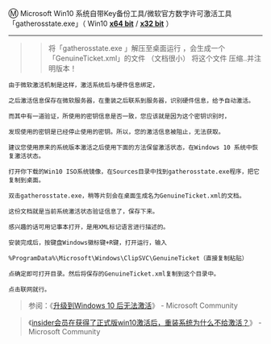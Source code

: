 Ⓜ️ Microsoft Win10 系统自带Key备份工具/微软官方数字许可激活工具「gatherosstate.exe」（ Win10 [**x64 bit**](https://github.com/taoste/Hello-World/raw/master/Tools/Microsoft%20Windows%2010/win10%E7%B3%BB%E7%BB%9F%E8%87%AA%E5%B8%A6Key%E5%A4%87%E4%BB%BD/gatherosstate%EF%BC%88win10x64bit%EF%BC%89.exe) / [**x32 bit**](https://github.com/taoste/Hello-World/raw/master/Tools/Microsoft%20Windows%2010/win10%E7%B3%BB%E7%BB%9F%E8%87%AA%E5%B8%A6Key%E5%A4%87%E4%BB%BD/gatherosstate%EF%BC%88win10x32bit%EF%BC%89.exe) ）

---------------------------------------------------------------------------------------------------------------

>> 将「gatherosstate.exe 」解压至桌面运行 ，会生成一个「GenuineTicket.xml」的文件 （文档很小） 将这个文件 压缩..并注明版本！
```
由于微软激活机制是这样，激活系统后与硬件信息绑定，

之后激活信息保存在微软服务器，在重装之后联系到服务器，识别硬件信息，给予自动激活。

而其中有一道验证，所使用的密钥信息是否一致，您应该就是因为这个密钥识别时，

发现使用的密钥是已经停止使用的密钥。所以，您的激活信息被阻止，无法获取。

建议您使用原来的系统版本激活之后使用下面的方法保留激活状态，在Windows 10 系统中恢复激活状态。

打开你下载的Win10 ISO系统镜像，在Sources目录中找到gatherosstate.exe程序，把它复制到桌面。

双击gatherosstate.exe，稍等片刻会在桌面生成名为GenuineTicket.xml的文档。

这份文档就是当前系统激活状态验证信息了，保存下来。

感兴趣的话可用记事本打开，是用XML标记语言进行描述的。

安装完成后，按键盘Windows徽标键+R键，打开运行，输入

%ProgramData%\Microsoft\Windows\ClipSVC\GenuineTicket（直接复制粘贴）

点确定即可打开目录。然后将保存的GenuineTicket.xml复制到这个目录中。

点击联网就行。
```

> 参阅：《[升级到Windows 10 后无法激活](https://answers.microsoft.com/zh-hans/windows/forum/windows_10-windows_install/%E5%8D%87%E7%BA%A7%E5%88%B0windows-10/6ab28858-b810-4733-989a-ff4a5f35761a)》 - Microsoft Community

> 《[insider会员在获得了正式版win10激活后，重装系统为什么不给激活？](https://answers.microsoft.com/zh-hans/windows/forum/windows_10-windows_install/insider%E4%BC%9A%E5%91%98%E5%9C%A8%E8%8E%B7/e9644429-dd8a-40f4-b7b3-554f0af0ecfd)》 - Microsoft Community
